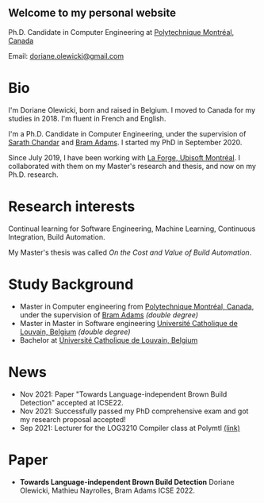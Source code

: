 ## Welcome to my personal website

Ph.D. Candidate in Computer Engineering at [Polytechnique Montréal, Canada](https://www.polymtl.ca/)

Email: <doriane.olewicki@gmail.com>

# Bio

I'm Doriane Olewicki, born and raised in Belgium. I moved to Canada for my studies in 2018. I'm fluent in French and English.

I'm a Ph.D. Candidate in Computer Engineering, under the supervision of [Sarath Chandar](http://sarathchandar.in/) and [Bram Adams](https://mcis.cs.queensu.ca/bram.html). I started my PhD in September 2020.

Since July 2019, I have been working with [La Forge, Ubisoft Montréal](https://montreal.ubisoft.com/en/our-engagements/research-and-development/). 
I collaborated with them on my Master's research and thesis, and now on my Ph.D. research.

# Research interests

Continual learning for Software Engineering, Machine Learning, Continuous Integration, Build Automation.

My Master's thesis was called *On the Cost and Value of Build Automation*.

# Study Background

- Master in Computer engineering from [Polytechnique Montréal, Canada](https://www.polymtl.ca/), under the supervision of [Bram Adams](https://mcis.cs.queensu.ca/bram.html) *(double degree)*
- Master in Master in Software engineering [Université Catholique de Louvain, Belgium](https://uclouvain.be/) *(double degree)*
- Bachelor at [Université Catholique de Louvain, Belgium](https://uclouvain.be/)

# News

- Nov 2021: Paper "Towards Language-independent Brown Build Detection" accepted at ICSE22.
- Nov 2021: Successfully passed my PhD comprehensive exam and got my research proposal accepted!
- Sep 2021: Lecturer for the LOG3210 Compiler class at Polymtl [(link)](https://www.polymtl.ca/programmes/cours/elements-de-langages-et-compilateurs)

# Paper
- **Towards Language-independent Brown Build Detection**
Doriane Olewicki, Mathieu Nayrolles, Bram Adams
ICSE 2022.
